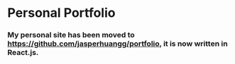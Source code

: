 # Personal Portfolio

### My personal site has been moved to https://github.com/jasperhuangg/portfolio, it is now written in React.js.
